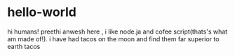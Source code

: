 # hello-world
hi humans!
preethi anwesh here , i like node.ja and cofee script(thats's what am made of!).
i have had tacos on the moon and find them far superior to earth tacos
